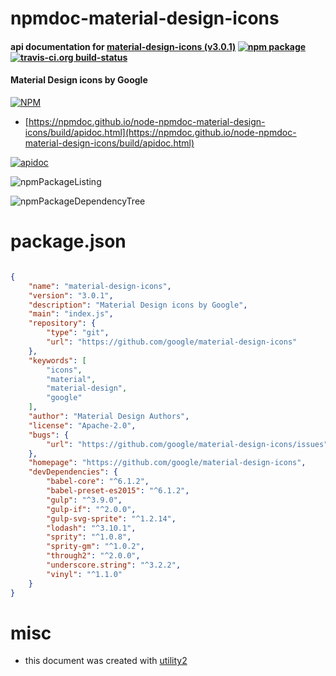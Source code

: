 # npmdoc-material-design-icons

#### api documentation for  [material-design-icons (v3.0.1)](https://github.com/google/material-design-icons)  [![npm package](https://img.shields.io/npm/v/npmdoc-material-design-icons.svg?style=flat-square)](https://www.npmjs.org/package/npmdoc-material-design-icons) [![travis-ci.org build-status](https://api.travis-ci.org/npmdoc/node-npmdoc-material-design-icons.svg)](https://travis-ci.org/npmdoc/node-npmdoc-material-design-icons)

#### Material Design icons by Google

[![NPM](https://nodei.co/npm/material-design-icons.png?downloads=true&downloadRank=true&stars=true)](https://www.npmjs.com/package/material-design-icons)

- [https://npmdoc.github.io/node-npmdoc-material-design-icons/build/apidoc.html](https://npmdoc.github.io/node-npmdoc-material-design-icons/build/apidoc.html)

[![apidoc](https://npmdoc.github.io/node-npmdoc-material-design-icons/build/screenCapture.buildCi.browser.%252Ftmp%252Fbuild%252Fapidoc.html.png)](https://npmdoc.github.io/node-npmdoc-material-design-icons/build/apidoc.html)

![npmPackageListing](https://npmdoc.github.io/node-npmdoc-material-design-icons/build/screenCapture.npmPackageListing.svg)

![npmPackageDependencyTree](https://npmdoc.github.io/node-npmdoc-material-design-icons/build/screenCapture.npmPackageDependencyTree.svg)



# package.json

```json

{
    "name": "material-design-icons",
    "version": "3.0.1",
    "description": "Material Design icons by Google",
    "main": "index.js",
    "repository": {
        "type": "git",
        "url": "https://github.com/google/material-design-icons"
    },
    "keywords": [
        "icons",
        "material",
        "material-design",
        "google"
    ],
    "author": "Material Design Authors",
    "license": "Apache-2.0",
    "bugs": {
        "url": "https://github.com/google/material-design-icons/issues"
    },
    "homepage": "https://github.com/google/material-design-icons",
    "devDependencies": {
        "babel-core": "^6.1.2",
        "babel-preset-es2015": "^6.1.2",
        "gulp": "^3.9.0",
        "gulp-if": "^2.0.0",
        "gulp-svg-sprite": "^1.2.14",
        "lodash": "^3.10.1",
        "sprity": "^1.0.8",
        "sprity-gm": "^1.0.2",
        "through2": "^2.0.0",
        "underscore.string": "^3.2.2",
        "vinyl": "^1.1.0"
    }
}
```



# misc
- this document was created with [utility2](https://github.com/kaizhu256/node-utility2)
